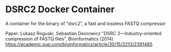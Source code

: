 # DSRC2 Docker Container

A container for the binary of "dsrc2", a fast and lossless FASTQ compressor

Paper: Lukasz Roguski, Sebastian Deorowicz "DSRC 2—Industry-oriented compression of FASTQ files", Bioinformatics (2014)
https://academic.oup.com/bioinformatics/article/30/15/2213/2391485
